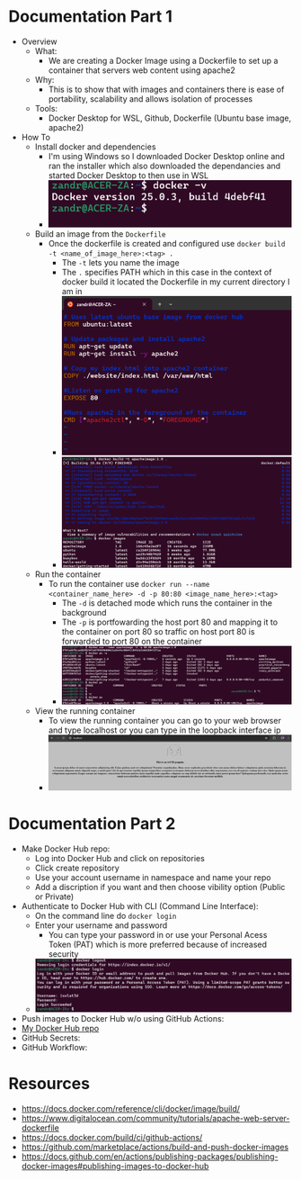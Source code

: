 # Documentation Part 1
- Overview
  - What:
    - We are creating a Docker Image using a Dockerfile to set up a container that servers web content using apache2 
  - Why:
    - This is to show that with images and containers there is ease of portability, scalability and allows isolation of processes
  - Tools:
    - Docker Desktop for WSL, Github, Dockerfile (Ubuntu base image, apache2) 
- How To
  - Install docker and dependencies
    - I'm using Windows so I downloaded Docker Desktop online and ran the installer which also downloaded the dependancies and started Docker Desktop to then use in WSL
    - ![docker installed](./images_Project4/docker_v.png)
  - Build an image from the `Dockerfile`
    - Once the dockerfile is created and configured use `docker build -t <name_of_image_here>:<tag> .`
      - The `-t` lets you name the image
      - The `.` specifies PATH which in this case in the context of docker build it located the Dockerfile in my current directory I am in
      - ![docker installed](./images_Project4/dockerfile_configurations.png)
      - ![docker installed](./images_Project4/dockerimagebuild.png)
  - Run the container
    - To run the container use `docker run --name <container_name_here> -d -p 80:80 <image_name_here>:<tag>`
      - The `-d` is detached mode which runs the container in the background
      - The `-p` is portfowarding the host port 80 and mapping it to the container on port 80 so traffic on host port 80 is forwarded to port 80 on the container
      - ![docker installed](./images_Project4/dockerrun.png)
  - View the running container
    - To view the running container you can go to your web browser and type localhost or you can type in the loopback interface ip
    - ![docker installed](./images_Project4/runningcontainer.png)

# Documentation Part 2
 - Make Docker Hub repo:
   - Log into Docker Hub and click on repositories
   - Click create repository
   - Use your account username in namespace and name your repo
   - Add a discription if you want and then choose vibility option (Public or Private)
 - Authenticate to Docker Hub with CLI (Command Line Interface):
   - On the command line do `docker login`
   - Enter your username and password
     - You can type your password in or use your Personal Acess Token (PAT) which is more preferred because of increased security
   - ![docker login](./images_Project4/dockerlogin.png)
 - Push images to Docker Hub w/o using GitHub Actions:
 - [My Docker Hub repo](https://hub.docker.com/repositories/isolat3d)
 - GitHub Secrets:
 - GitHub Workflow:

# Resources
  - https://docs.docker.com/reference/cli/docker/image/build/
  - https://www.digitalocean.com/community/tutorials/apache-web-server-dockerfile
  - https://docs.docker.com/build/ci/github-actions/
  - https://github.com/marketplace/actions/build-and-push-docker-images
  - https://docs.github.com/en/actions/publishing-packages/publishing-docker-images#publishing-images-to-docker-hub
